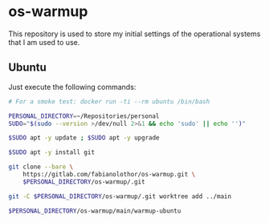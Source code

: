# os-warmup

This repository is used to store my initial settings of the operational systems
that I am used to use.

## Ubuntu

Just execute the following commands:

```bash
# For a smoke test: docker run -ti --rm ubuntu /bin/bash

PERSONAL_DIRECTORY=~/Repositories/personal
SUDO="$(sudo --version >/dev/null 2>&1 && echo 'sudo' || echo '')"

$SUDO apt -y update ; $SUDO apt -y upgrade

$SUDO apt -y install git

git clone --bare \
    https://gitlab.com/fabianolothor/os-warmup.git \
    $PERSONAL_DIRECTORY/os-warmup/.git

git -C $PERSONAL_DIRECTORY/os-warmup/.git worktree add ../main

$PERSONAL_DIRECTORY/os-warmup/main/warmup-ubuntu
```


